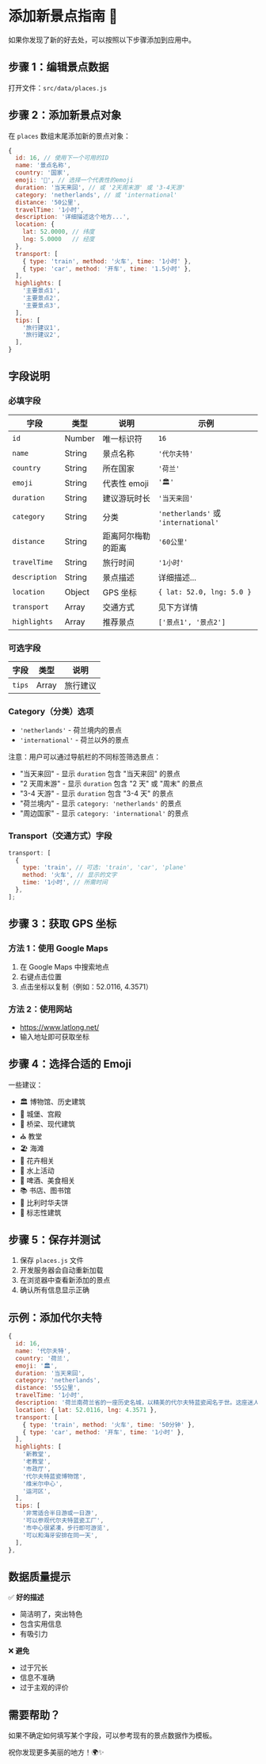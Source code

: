 # 添加新景点指南 📝

如果你发现了新的好去处，可以按照以下步骤添加到应用中。

## 步骤 1：编辑景点数据

打开文件：`src/data/places.js`

## 步骤 2：添加新景点对象

在 `places` 数组末尾添加新的景点对象：

```javascript
{
  id: 16, // 使用下一个可用的ID
  name: '景点名称',
  country: '国家',
  emoji: '🎡', // 选择一个代表性的emoji
  duration: '当天来回', // 或 '2天周末游' 或 '3-4天游'
  category: 'netherlands', // 或 'international'
  distance: '50公里',
  travelTime: '1小时',
  description: '详细描述这个地方...',
  location: {
    lat: 52.0000, // 纬度
    lng: 5.0000   // 经度
  },
  transport: [
    { type: 'train', method: '火车', time: '1小时' },
    { type: 'car', method: '开车', time: '1.5小时' },
  ],
  highlights: [
    '主要景点1',
    '主要景点2',
    '主要景点3',
  ],
  tips: [
    '旅行建议1',
    '旅行建议2',
  ],
}
```

## 字段说明

### 必填字段

| 字段          | 类型   | 说明               | 示例                                 |
| ------------- | ------ | ------------------ | ------------------------------------ |
| `id`          | Number | 唯一标识符         | `16`                                 |
| `name`        | String | 景点名称           | `'代尔夫特'`                         |
| `country`     | String | 所在国家           | `'荷兰'`                             |
| `emoji`       | String | 代表性 emoji       | `'🏛️'`                               |
| `duration`    | String | 建议游玩时长       | `'当天来回'`                         |
| `category`    | String | 分类               | `'netherlands'` 或 `'international'` |
| `distance`    | String | 距离阿尔梅勒的距离 | `'60公里'`                           |
| `travelTime`  | String | 旅行时间           | `'1小时'`                            |
| `description` | String | 景点描述           | 详细描述...                          |
| `location`    | Object | GPS 坐标           | `{ lat: 52.0, lng: 5.0 }`            |
| `transport`   | Array  | 交通方式           | 见下方详情                           |
| `highlights`  | Array  | 推荐景点           | `['景点1', '景点2']`                 |

### 可选字段

| 字段   | 类型  | 说明     |
| ------ | ----- | -------- |
| `tips` | Array | 旅行建议 |

### Category（分类）选项

- `'netherlands'` - 荷兰境内的景点
- `'international'` - 荷兰以外的景点

注意：用户可以通过导航栏的不同标签筛选景点：

- "当天来回" - 显示 `duration` 包含 "当天来回" 的景点
- "2 天周末游" - 显示 `duration` 包含 "2 天" 或 "周末" 的景点
- "3-4 天游" - 显示 `duration` 包含 "3-4 天" 的景点
- "荷兰境内" - 显示 `category: 'netherlands'` 的景点
- "周边国家" - 显示 `category: 'international'` 的景点

### Transport（交通方式）字段

```javascript
transport: [
  {
    type: 'train', // 可选: 'train', 'car', 'plane'
    method: '火车', // 显示的文字
    time: '1小时', // 所需时间
  },
];
```

## 步骤 3：获取 GPS 坐标

### 方法 1：使用 Google Maps

1. 在 Google Maps 中搜索地点
2. 右键点击位置
3. 点击坐标以复制（例如：52.0116, 4.3571）

### 方法 2：使用网站

- https://www.latlong.net/
- 输入地址即可获取坐标

## 步骤 4：选择合适的 Emoji

一些建议：

- 🏛️ 博物馆、历史建筑
- 🏰 城堡、宫殿
- 🌉 桥梁、现代建筑
- ⛪ 教堂
- 🏖️ 海滩
- 🌷 花卉相关
- 🚣 水上活动
- 🍺 啤酒、美食相关
- 📚 书店、图书馆
- 🧇 比利时华夫饼
- 🗼 标志性建筑

## 步骤 5：保存并测试

1. 保存 `places.js` 文件
2. 开发服务器会自动重新加载
3. 在浏览器中查看新添加的景点
4. 确认所有信息显示正确

## 示例：添加代尔夫特

```javascript
{
  id: 16,
  name: '代尔夫特',
  country: '荷兰',
  emoji: '🏛️',
  duration: '当天来回',
  category: 'netherlands',
  distance: '55公里',
  travelTime: '1小时',
  description: '荷兰南荷兰省的一座历史名城，以精美的代尔夫特蓝瓷闻名于世。这座迷人的小城保留了中世纪的街道和运河，是荷兰画家维米尔的故乡。',
  location: { lat: 52.0116, lng: 4.3571 },
  transport: [
    { type: 'train', method: '火车', time: '50分钟' },
    { type: 'car', method: '开车', time: '1小时' },
  ],
  highlights: [
    '新教堂',
    '老教堂',
    '市政厅',
    '代尔夫特蓝瓷博物馆',
    '维米尔中心',
    '运河区',
  ],
  tips: [
    '非常适合半日游或一日游',
    '可以参观代尔夫特蓝瓷工厂',
    '市中心很紧凑，步行即可游览',
    '可以和海牙安排在同一天',
  ],
},
```

## 数据质量提示

✅ **好的描述**

- 简洁明了，突出特色
- 包含实用信息
- 有吸引力

❌ **避免**

- 过于冗长
- 信息不准确
- 过于主观的评价

## 需要帮助？

如果不确定如何填写某个字段，可以参考现有的景点数据作为模板。

祝你发现更多美丽的地方！🌍✨
